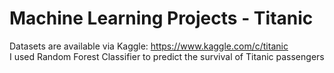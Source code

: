 # Machine Learning Projects - Titanic

Datasets are available via Kaggle: https://www.kaggle.com/c/titanic  <br />
I used Random Forest Classifier to predict the survival of Titanic passengers
